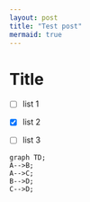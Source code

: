 ```yaml
---
layout: post
title: "Test post"
mermaid: true
---
```


# Title

- [ ] list 1
- [x] list 2
- [ ] list 3


<!--
some comments
-->

```mermaid
graph TD;
A-->B;
A-->C;
B-->D;
C-->D;
```



